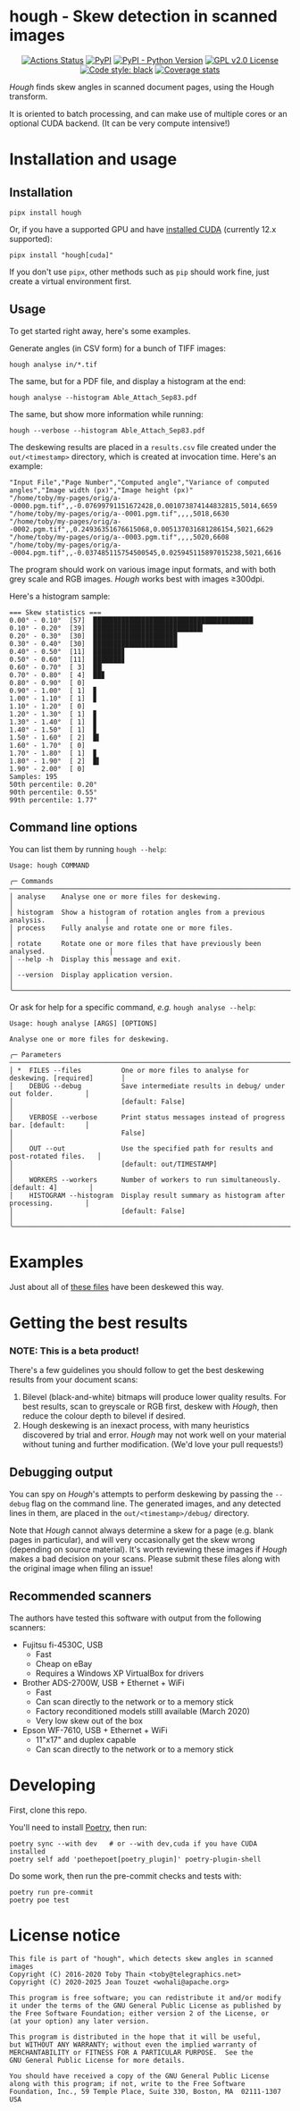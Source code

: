 # hough - Skew detection in scanned images

<p align="center">
<a href="https://github.com/wohali/hough/actions"><img alt="Actions Status" src="https://github.com/wohali/hough/workflows/Tests/badge.svg"></a>
<a href="https://pypi.org/project/hough/"><img alt="PyPI" src="https://img.shields.io/pypi/v/hough"></a>
<a href="https://pypi.org/project/hough/"><img alt="PyPI - Python Version" src="https://img.shields.io/pypi/pyversions/hough"></a>
<a href="https://github.com/wohali/hough/blob/main/COPYING"><img src="https://img.shields.io/github/license/wohali/hough.svg" alt="GPL v2.0 License" /></a>
<a href="https://github.com/psf/black"><img alt="Code style: black" src="https://img.shields.io/badge/code%20style-black-000000.svg"></a>
<a href="https://codecov.io/gh/wohali/hough"><img alt="Coverage stats" src="https://codecov.io/gh/wohali/hough/branch/main/graph/badge.svg" /></a>
</p>

_Hough_ finds skew angles in scanned document pages, using the Hough transform.

It is oriented to batch processing, and can make use of multiple cores or an
optional CUDA backend. (It can be very compute intensive!)

# Installation and usage

## Installation

```
pipx install hough
```

Or, if you have a supported GPU and have [installed CUDA](https://developer.nvidia.com/cuda-toolkit) (currently 12.x supported):

```
pipx install "hough[cuda]"
```

If you don't use `pipx`, other methods such as `pip` should work fine, just create a virtual environment first.

## Usage

To get started right away, here's some examples.

Generate angles (in CSV form) for a bunch of TIFF images:

```
hough analyse in/*.tif
```

The same, but for a PDF file, and display a histogram at the end:

```
hough analyse --histogram Able_Attach_Sep83.pdf
```

The same, but show more information while running:

```
hough --verbose --histogram Able_Attach_Sep83.pdf
```

The deskewing results are placed in a `results.csv` file created under the `out/<timestamp>` directory, which is created at invocation time. Here's an example:

```csv
"Input File","Page Number","Computed angle","Variance of computed angles","Image width (px)","Image height (px)"
"/home/toby/my-pages/orig/a--0000.pgm.tif",,-0.07699791151672428,0.001073874144832815,5014,6659
"/home/toby/my-pages/orig/a--0001.pgm.tif",,,,5018,6630
"/home/toby/my-pages/orig/a--0002.pgm.tif",,0.24936351676615068,0.005137031681286154,5021,6629
"/home/toby/my-pages/orig/a--0003.pgm.tif",,,,5020,6608
"/home/toby/my-pages/orig/a--0004.pgm.tif",,-0.037485115754500545,0.025945115897015238,5021,6616
```

The program should work on various image input formats, and with both grey scale
and RGB images. _Hough_ works best with images ≥300dpi.

Here's a histogram sample:

```
=== Skew statistics ===
0.00° - 0.10°  [57]  ████████████████████████████████████████
0.10° - 0.20°  [39]  ███████████████████████████▍
0.20° - 0.30°  [30]  █████████████████████
0.30° - 0.40°  [30]  █████████████████████
0.40° - 0.50°  [11]  ███████▊
0.50° - 0.60°  [11]  ███████▊
0.60° - 0.70°  [ 3]  ██▏
0.70° - 0.80°  [ 4]  ██▊
0.80° - 0.90°  [ 0]
0.90° - 1.00°  [ 1]  ▊
1.00° - 1.10°  [ 1]  ▊
1.10° - 1.20°  [ 0]
1.20° - 1.30°  [ 1]  ▊
1.30° - 1.40°  [ 1]  ▊
1.40° - 1.50°  [ 1]  ▊
1.50° - 1.60°  [ 2]  █▍
1.60° - 1.70°  [ 0]
1.70° - 1.80°  [ 1]  ▊
1.80° - 1.90°  [ 2]  █▍
1.90° - 2.00°  [ 0]
Samples: 195
50th percentile: 0.20°
90th percentile: 0.55°
99th percentile: 1.77°
```

## Command line options

You can list them by running `hough --help`:

```
Usage: hough COMMAND

╭─ Commands ─────────────────────────────────────────────────────────────────────────────╮
│ analyse    Analyse one or more files for deskewing.                                    │
│ histogram  Show a histogram of rotation angles from a previous analysis.               │
│ process    Fully analyse and rotate one or more files.                                 │
│ rotate     Rotate one or more files that have previously been analysed.                │
│ --help -h  Display this message and exit.                                              │
│ --version  Display application version.                                                │
╰────────────────────────────────────────────────────────────────────────────────────────╯
```

Or ask for help for a specific command, *e.g.* `hough analyse --help`:

```
Usage: hough analyse [ARGS] [OPTIONS]

Analyse one or more files for deskewing.

╭─ Parameters ───────────────────────────────────────────────────────────────────────────╮
│ *  FILES --files          One or more files to analyse for deskewing. [required]       │
│    DEBUG --debug          Save intermediate results in debug/ under out folder.        │
│                           [default: False]                                             │
│    VERBOSE --verbose      Print status messages instead of progress bar. [default:     │
│                           False]                                                       │
│    OUT --out              Use the specified path for results and post-rotated files.   │
│                           [default: out/TIMESTAMP]                                     │
│    WORKERS --workers      Number of workers to run simultaneously. [default: 4]        │
│    HISTOGRAM --histogram  Display result summary as histogram after processing.        │
│                           [default: False]                                             │
╰────────────────────────────────────────────────────────────────────────────────────────╯
```


# Examples

Just about all of [these files](https://docs.telegraphics.net/) have been
deskewed this way.

# Getting the best results

### NOTE: This is a beta product!

There's a few guidelines you should follow to get the best deskewing results
from your document scans:

1. Bilevel (black-and-white) bitmaps will produce lower quality results.
   For best results, scan to greyscale or RGB first, deskew with _Hough_, then
   reduce the colour depth to bilevel if desired.
1. Hough deskewing is an inexact process, with many heuristics discovered
   by trial and error. _Hough_ may not work well on your material without tuning
   and further modification. (We'd love your pull requests!)

## Debugging output

You can spy on _Hough_'s attempts to perform deskewing by passing the `--debug`
flag on the command line. The generated images, and any detected lines in them,
are placed in the `out/<timestamp>/debug/` directory.

Note that _Hough_ cannot always determine a skew for a page (e.g. blank pages
in particular), and will very occasionally get the skew wrong (depending on
source material). It's worth reviewing these images if _Hough_ makes a bad
decision on your scans. Please submit these files along with the original image
when filing an issue!

## Recommended scanners

The authors have tested this software with output from the following scanners:

* Fujitsu fi-4530C, USB
  * Fast
  * Cheap on eBay
  * Requires a Windows XP VirtualBox for drivers
* Brother ADS-2700W, USB + Ethernet + WiFi
  * Fast
  * Can scan directly to the network or to a memory stick
  * Factory reconditioned models stilll available (March 2020)
  * Very low skew out of the box
* Epson WF-7610, USB + Ethernet + WiFi
  * 11"x17" and duplex capable
  * Can scan directly to the network or to a memory stick

# Developing

First, clone this repo.

You'll need to install [Poetry](https://python-poetry.org/docs/#installation),
then run:

```
poetry sync --with dev   # or --with dev,cuda if you have CUDA installed
poetry self add 'poethepoet[poetry_plugin]' poetry-plugin-shell
```

Do some work, then run the pre-commit checks and tests with:

```
poetry run pre-commit
poetry poe test
```

# License notice

```
This file is part of "hough", which detects skew angles in scanned images
Copyright (C) 2016-2020 Toby Thain <toby@telegraphics.net>
Copyright (C) 2020-2025 Joan Touzet <wohali@apache.org>

This program is free software; you can redistribute it and/or modify
it under the terms of the GNU General Public License as published by
the Free Software Foundation; either version 2 of the License, or
(at your option) any later version.

This program is distributed in the hope that it will be useful,
but WITHOUT ANY WARRANTY; without even the implied warranty of
MERCHANTABILITY or FITNESS FOR A PARTICULAR PURPOSE.  See the
GNU General Public License for more details.

You should have received a copy of the GNU General Public License
along with this program; if not, write to the Free Software
Foundation, Inc., 59 Temple Place, Suite 330, Boston, MA  02111-1307  USA
```
